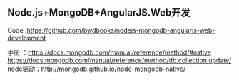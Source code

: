 ## Node.js+MongoDB+AngularJS.Web开发
Code :https://github.com/bwdbooks/nodejs-mongodb-angularjs-web-development

手册 ：https://docs.mongodb.com/manual/reference/method/#native
        https://docs.mongodb.com/manual/reference/method/db.collection.update/
node驱动：http://mongodb.github.io/node-mongodb-native/
